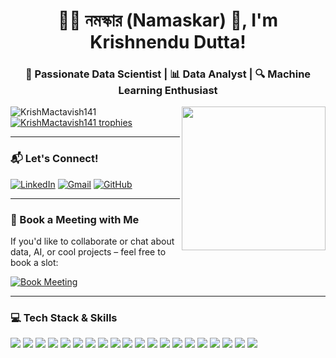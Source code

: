 <h1 align="center">🙋‍♂️ নমস্কার (Namaskar) 🙏, I'm Krishnendu Dutta!</h1>
<h3 align="center">🚀 Passionate Data Scientist | 📊 Data Analyst | 🔍 Machine Learning Enthusiast</h3>

<img align='right' src="https://media.giphy.com/media/M9gbBd9nbDrOTu1Mqx/giphy.gif" width="230">
<p align="left">
  <img src="https://komarev.com/ghpvc/?username=KrishMactavish141&label=Profile%20views&color=0e75b6&style=flat" alt="KrishMactavish141" />
  <a href="https://github.com/ryo-ma/github-profile-trophy">
    <img src="https://github-profile-trophy.vercel.app/?username=KrishMactavish141&theme=monokai" alt="KrishMactavish141 trophies" />
  </a>
</p>

---

### 📬 Let's Connect!

[![LinkedIn](https://img.shields.io/badge/LinkedIn-KrishnenduDutta-blue?logo=linkedin&style=for-the-badge)](https://www.linkedin.com/in/krishnenduduttainfo)
[![Gmail](https://img.shields.io/badge/Gmail-kd19061996.kd@gmail.com-red?logo=gmail&style=for-the-badge)](mailto:kd19061996.kd@gmail.com)
[![GitHub](https://img.shields.io/badge/GitHub-KrishMactavish141-black?logo=github&style=for-the-badge)](https://github.com/KrishMactavish141)

---

### 📅 Book a Meeting with Me
If you'd like to collaborate or chat about data, AI, or cool projects – feel free to book a slot:

[![Book Meeting](https://img.shields.io/badge/Schedule%20Meeting-30%20min-blue?style=for-the-badge&logo=google-calendar)](https://calendly.com/krishnendu-data)

---

### 💻 Tech Stack & Skills

<p align="left"> <!-- Languages --> <img src="https://img.shields.io/badge/Python-3776AB?style=for-the-badge&logo=python&logoColor=white" /> <img src="https://img.shields.io/badge/SQL-336791?style=for-the-badge&logo=postgresql&logoColor=white" /> <img src="https://img.shields.io/badge/R-276DC3?style=for-the-badge&logo=r&logoColor=white" /> <img src="https://img.shields.io/badge/VBA-222222?style=for-the-badge&logo=windows&logoColor=green" /> <img src="https://img.shields.io/badge/JavaScript-F7DF1E?style=for-the-badge&logo=javascript&logoColor=black" /> <!-- Data Analytics --> <img src="https://img.shields.io/badge/Excel-217346?style=for-the-badge&logo=microsoft-excel&logoColor=white" /> <img src="https://img.shields.io/badge/Power%20BI-F2C811?style=for-the-badge&logo=power-bi&logoColor=black" /> <img src="https://img.shields.io/badge/Tableau-E97627?style=for-the-badge&logo=tableau&logoColor=white" /> <img src="https://img.shields.io/badge/MySQL-00758F?style=for-the-badge&logo=mysql&logoColor=white" /> <img src="https://img.shields.io/badge/BigQuery-4285F4?style=for-the-badge&logo=google-cloud&logoColor=white" /> <!-- Tools & Scripts --> <img src="https://img.shields.io/badge/Google%20Apps%20Script-4285F4?style=for-the-badge&logo=google&logoColor=white" /> <img src="https://img.shields.io/badge/Streamlit-FF4B4B?style=for-the-badge&logo=streamlit&logoColor=white" /> <img src="https://img.shields.io/badge/VS%20Code-007ACC?style=for-the-badge&logo=visual-studio-code&logoColor=white" /> <img src="https://img.shields.io/badge/Git-F05032?style=for-the-badge&logo=git&logoColor=white" /> <img src="https://img.shields.io/badge/Jupyter-F37626?style=for-the-badge&logo=jupyter&logoColor=white" /> <!-- ML Libraries --> <img src="https://img.shields.io/badge/Scikit--Learn-F7931E?style=for-the-badge&logo=scikit-learn&logoColor=white" /> <img src="https://img.shields.io/badge/Pandas-150458?style=for-the-badge&logo=pandas&logoColor=white" /> <img src="https://img.shields.io/badge/Numpy-013243?style=for-the-badge&logo=numpy&logoColor=white" /> <img src="https://img.shields.io/badge/Seaborn-005F73?style=for-the-badge&logoColor=white" /> <img src="https://img.shields.io/badge/Matplotlib-FFFFFF?style=for-the-badge&logo=matplotlib&logoColor=black" /> </p>
